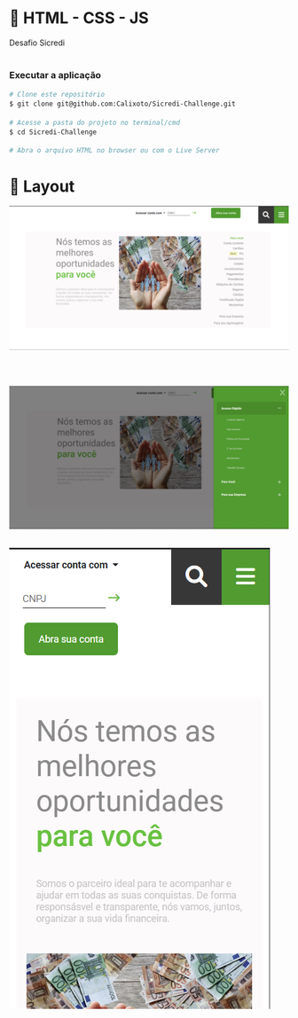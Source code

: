 # :page_facing_up: HTML - CSS - JS

Desafio Sicredi
<br>
<br>

### Executar a aplicação

```bash
# Clone este repositório
$ git clone git@github.com:Calixoto/Sicredi-Challenge.git

# Acesse a pasta do projeto no terminal/cmd
$ cd Sicredi-Challenge

# Abra o arquivo HTML no browser ou com o Live Server

```

<!-- DEMO → -->

# :art: Layout

![alt text](https://github.com/Calixoto/Sicredi-Challenge/blob/main/screen/1.png "Screenshot 1")

<br>
<br>

![alt text](https://github.com/Calixoto/Sicredi-Challenge/blob/main/screen/2.png "Screenshot 1")
<br>
<br>

![alt text](https://github.com/Calixoto/Sicredi-Challenge/blob/main/screen/3.png "Screenshot 1")
